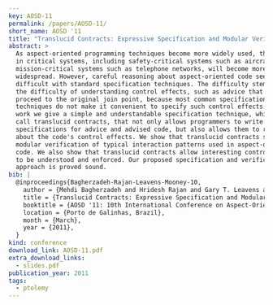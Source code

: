 ```yaml
---
key: AOSD-11
permalink: /papers/AOSD-11/
short_name: AOSD '11
title: "Translucid Contracts: Expressive Specification and Modular Verification for Aspect-Oriented Interfaces"
abstract: >
  As aspect-oriented programming techniques become more widely used, their use
  in critical systems, including safety-critical systems such as aircraft and
  mission-critical systems such as telephone networks, will become more
  widespread. However, careful reasoning about aspect-oriented code seems
  difficult with standard specification techniques. The difficulty stems from
  the difficulty of understanding control effects, such as advice that does not
  proceed to the original join point, because most common specification
  techniques do not make it convenient to specify such control effects. In this
  work we give a simple and understandable specification technique, which we
  call translucid contracts, that not only allows programmers to write modular
  specifications for advice and advised code, but also allows them to reason
  about the code's control effects. We show that translucid contracts support
  modular verification of typical interaction patterns used in aspect-oriented
  code. We also show that translucid contracts allow interesting control effects
  to be understood and enforced. Our proposed specification and verification
  approach is proved sound.
bib: |
  @inproceedings{Bagherzadeh-Rajan-Leavens-Mooney-10,
    author = {Mehdi Bagherzadeh and Hridesh Rajan and Gary T. Leavens and Sean Mooney},
    title = {Translucid Contracts: Expressive Specification and Modular Verification for Aspect-Oriented Interfaces},
    booktitle = {AOSD '11: 10th International Conference on Aspect-Oriented Software Development},
    location = {Porto de Galinhas, Brazil},
    month = {March},
    year = {2011},
  }
kind: conference
download_link: AOSD-11.pdf
extra_download_links:
  - slides.pdf
publication_year: 2011
tags:
  - ptolemy
---
```

